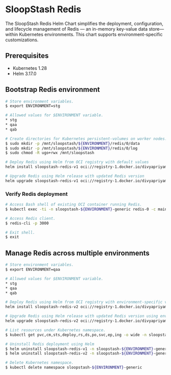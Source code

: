 # SloopStash Redis

The SloopStash Redis Helm Chart simplifies the deployment, configuration, and lifecycle management of Redis — an in-memory key-value data store—within Kubernetes environments. This chart supports environment-specific customizations.

## Prerequisites

- Kubernetes 1.28
- Helm 3.17.0

## Bootstrap Redis environment
```bash
# Store environment variables.
$ export ENVIRONMENT=stg

# Allowed values for $ENVIRONMENT variable.
* stg
* qaa
* qab

# Create directories for Kubernetes persistent-volumes on worker nodes.
$ sudo mkdir -p /mnt/sloopstash/${ENVIRONMENT}/redis/0/data
$ sudo mkdir -p /mnt/sloopstash/${ENVIRONMENT}/redis/0/log
$ sudo chmod -R ugo+rwx /mnt/sloopstash

# Deploy Redis using Helm from OCI registry with default values
helm install sloopstash-redis-v1 oci://registry-1.docker.io/divyapriyamuthuvel/redis-helm --version 1.1.1 -n sloopstash-${ENVIRONMENT}-generic --create-namespace

# Upgrade Redis using Helm release with updated Redis version
helm upgrade sloopstash-redis-v1 oci://registry-1.docker.io/divyapriyamuthuvel/redis-helm --set global.redis_version=7.2.1 -n sloopstash-${ENVIRONMENT}-generic
```

### Verify Redis deployment
```bash
# Access Bash shell of existing OCI container running Redis.
$ kubectl exec -ti -n sloopstash-${ENVIRONMENT}-generic redis-0 -c main -- /bin/bash

# Access Redis client.
$ redis-cli -p 3000

# Exit shell.
$ exit
```


## Manage Redis across multiple environments
```bash
# Store environment variables.
$ export ENVIRONMENT=qaa

# Allowed values for $ENVIRONMENT variable.
* stg
* qaa
* qab

# Deploy Redis using Helm from OCI registry with environment-specific values
helm install sloopstash-redis-v2 oci://registry-1.docker.io/divyapriyamuthuvel/redis-helm --version 1.1.1 --set global.environment=qaa -n sloopstash-${ENVIRONMENT}-generic --create-namespace

# Upgrade Redis using Helm release with updated Redis version using environment-specific values
helm upgrade sloopstash-redis-v2 oci://registry-1.docker.io/divyapriyamuthuvel/redis-helm --version 1.1.1 --set global.redis_version=7.2.1 -n sloopstash-${ENVIRONMENT}-generic

# List resources under Kubernetes namespace.
$ kubectl get pvc,cm,sts,deploy,rs,ds,po,svc,ep,ing -o wide -n sloopstash-${ENVIRONMENT}-generic

# Uninstall Redis deployment using Helm
$ helm uninstall sloopstash-redis-v1 -n sloopstash-${ENVIRONMENT}-generic
$ helm uninstall sloopstash-redis-v2 -n sloopstash-${ENVIRONMENT}-generic

# Delete Kubernetes namespace.
$ kubectl delete namespace sloopstash-${ENVIRONMENT}-generic
```